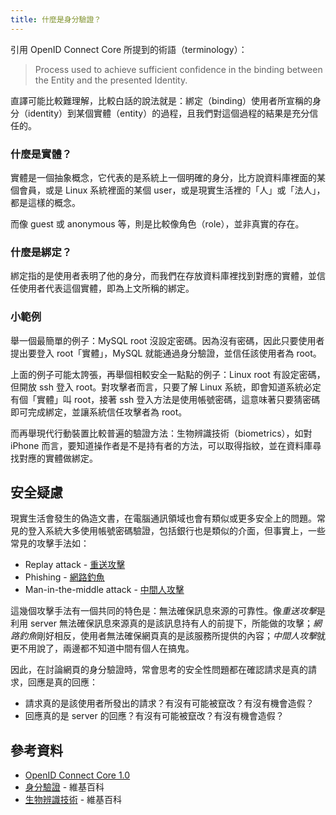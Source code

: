 ```yaml
---
title: 什麼是身分驗證？
---
```


引用 OpenID Connect Core 所提到的術語（terminology）：

> Process used to achieve sufficient confidence in the binding between the Entity and the presented Identity.

直譯可能比較難理解，比較白話的說法就是：綁定（binding）使用者所宣稱的身分（identity）到某個實體（entity）的過程，且我們對這個過程的結果是充分信任的。

### 什麼是實體？

實體是一個抽象概念，它代表的是系統上一個明確的身分，比方說資料庫裡面的某個會員，或是 Linux 系統裡面的某個 user，或是現實生活裡的「人」或「法人」，都是這樣的概念。

而像 guest 或 anonymous 等，則是比較像角色（role），並非真實的存在。

### 什麼是綁定？

綁定指的是使用者表明了他的身分，而我們在存放資料庫裡找到對應的實體，並信任使用者代表這個實體，即為上文所稱的綁定。

### 小範例

舉一個最簡單的例子：MySQL root 沒設定密碼。因為沒有密碼，因此只要使用者提出要登入 root「實體」，MySQL 就能通過身分驗證，並信任該使用者為 root。

上面的例子可能太誇張，再舉個相較安全一點點的例子：Linux root 有設定密碼，但開放 ssh 登入 root。對攻擊者而言，只要了解 Linux 系統，即會知道系統必定有個「實體」叫 root，接著 ssh 登入方法是使用帳號密碼，這意味著只要猜密碼即可完成綁定，並讓系統信任攻擊者為 root。

而再舉現代行動裝置比較普遍的驗證方法：生物辨識技術（biometrics），如對 iPhone 而言，要知道操作者是不是持有者的方法，可以取得指紋，並在資料庫尋找對應的實體做綁定。

## 安全疑慮

現實生活會發生的偽造文書，在電腦通訊領域也會有類似或更多安全上的問題。常見的登入系統大多使用帳號密碼驗證，包括銀行也是類似的介面，但事實上，一些常見的攻擊手法如：

* Replay attack - [重送攻擊](https://zh.wikipedia.org/wiki/%E9%87%8D%E6%94%BE%E6%94%BB%E5%87%BB)
* Phishing - [網路釣魚](https://zh.wikipedia.org/wiki/%E9%92%93%E9%B1%BC%E5%BC%8F%E6%94%BB%E5%87%BB)
* Man-in-the-middle attack - [中間人攻擊](https://zh.wikipedia.org/wiki/%E4%B8%AD%E9%97%B4%E4%BA%BA%E6%94%BB%E5%87%BB)

這幾個攻擊手法有一個共同的特色是：無法確保訊息來源的可靠性。像*重送攻擊*是利用 server 無法確保訊息來源真的是該訊息持有人的前提下，所能做的攻擊；*網路釣魚*剛好相反，使用者無法確保網頁真的是該服務所提供的內容；*中間人攻擊*就更不用說了，兩邊都不知道中間有個人在搞鬼。

因此，在討論網頁的身分驗證時，常會思考的安全性問題都在確認請求是真的請求，回應是真的回應：

* 請求真的是該使用者所發出的請求？有沒有可能被竄改？有沒有機會造假？
* 回應真的是 server 的回應？有沒有可能被竄改？有沒有機會造假？

## 參考資料

* [OpenID Connect Core 1.0](https://openid.net/specs/openid-connect-core-1_0.html)
* [身分驗證](https://en.wikipedia.org/wiki/Authentication) - 維基百科
* [生物辨識技術](https://en.wikipedia.org/wiki/Biometrics) - 維基百科
